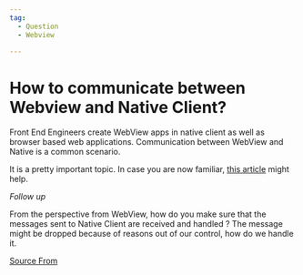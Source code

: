 ```yaml
---
tag:
  - Question
  - Webview

---
```

  
# How to communicate between Webview and Native Client?

Front End Engineers create WebView apps in native client as well as browser based web applications. Communication between WebView and Native is a common scenario.

It is a pretty important topic. In case you are now familiar, [this article](https://medium.com/@sreeharikv112/communication-from-webview-to-native-ios-android-app-6d842cefe02d) might help.

_Follow up_

From the perspective from WebView, how do you make sure that the messages sent to Native Client are received and handled ? The message might be dropped because of reasons out of our control, how do we handle it.


[Source From](https://bigfrontend.dev/question/How-to-communicate-between-Webview-and-Native-Client)

  